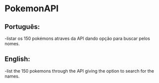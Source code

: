 # PokemonAPI

## Português:
-listar os 150 pokémons atraves da API dando opção para buscar pelos nomes.

## English:
-list the 150 pokemons through the API giving the option to search for the names.
